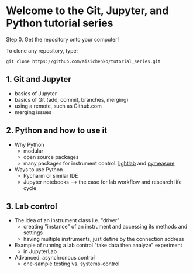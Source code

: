 # Welcome to the Git, Jupyter, and Python tutorial series

Step 0. Get the repository onto your computer!


To clone any repository, type:

```
git clone https://github.com/aisichenko/tutorial_series.git
```

## 1. Git and Jupyter

- basics of Jupyter
- basics of Git (add, commit, branches, merging)
- using a remote, such as Github.com
- merging issues

## 2. Python and how to use it

- Why Python
  - modular
  - open source packages
  - many packages for instrument control: [lightlab](https://github.com/lightwave-lab/lightlab) and [pymeasure](https://github.com/ralph-group/pymeasure)
- Ways to use Python
  - Pycharm or similar IDE
  - Jupyter notebooks --> the case for lab workflow and research life cycle

## 3. Lab control

- The idea of an instrument class i.e. "driver"
  - creating "instance" of an instrument and accessing its methods and settings
  - having multiple instruments, just define by the connection address
- Example of running a lab control "take data then analyze" experiment
  - in JupyterLab
- Advanced: asynchronous control
  - one-sample testing vs. systems-control
